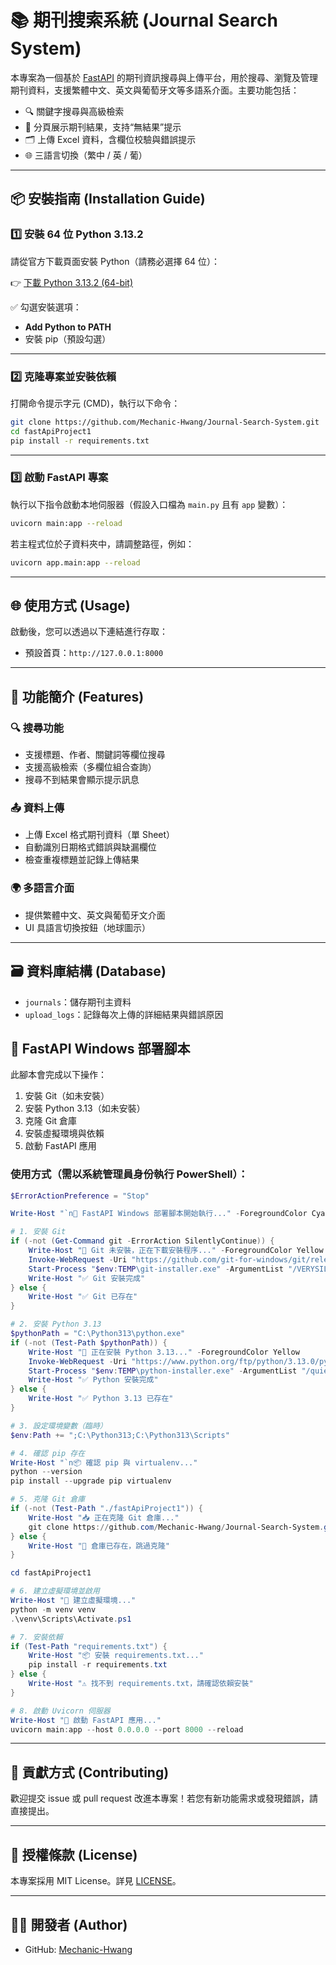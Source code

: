 # 📚 期刊搜索系統 (Journal Search System)

本專案為一個基於 [FastAPI](https://fastapi.tiangolo.com/) 的期刊資訊搜尋與上傳平台，用於搜尋、瀏覽及管理期刊資料，支援繁體中文、英文與葡萄牙文等多語系介面。主要功能包括：

- 🔍 關鍵字搜尋與高級檢索
- 📄 分頁展示期刊結果，支持“無結果”提示
- 🗂 上傳 Excel 資料，含欄位校驗與錯誤提示
- 🌐 三語言切換（繁中 / 英 / 葡）

---

## 📦 安裝指南 (Installation Guide)

### 1️⃣ 安裝 64 位 Python 3.13.2

請從官方下載頁面安裝 Python（請務必選擇 64 位）：

👉 [下載 Python 3.13.2 (64-bit)](https://www.python.org/ftp/python/3.13.2/python-3.13.2-amd64.exe)

✅ 勾選安裝選項：
- **Add Python to PATH**
- 安裝 pip（預設勾選）

---

### 2️⃣ 克隆專案並安裝依賴

打開命令提示字元 (CMD)，執行以下命令：

```bash
git clone https://github.com/Mechanic-Hwang/Journal-Search-System.git
cd fastApiProject1
pip install -r requirements.txt
```

---

### 3️⃣ 啟動 FastAPI 專案

執行以下指令啟動本地伺服器（假設入口檔為 `main.py` 且有 `app` 變數）：

```bash
uvicorn main:app --reload
```

若主程式位於子資料夾中，請調整路徑，例如：

```bash
uvicorn app.main:app --reload
```

---

## 🌐 使用方式 (Usage)

啟動後，您可以透過以下連結進行存取：

- 預設首頁：`http://127.0.0.1:8000`
---

## 📁 功能簡介 (Features)

### 🔍 搜尋功能

- 支援標題、作者、關鍵詞等欄位搜尋
- 支援高級檢索（多欄位組合查詢）
- 搜尋不到結果會顯示提示訊息

### 📤 資料上傳

- 上傳 Excel 格式期刊資料（單 Sheet）
- 自動識別日期格式錯誤與缺漏欄位
- 檢查重複標題並記錄上傳結果

### 🌍 多語言介面

- 提供繁體中文、英文與葡萄牙文介面
- UI 具語言切換按鈕（地球圖示）

---

## 🗃 資料庫結構 (Database)

- `journals`：儲存期刊主資料
- `upload_logs`：記錄每次上傳的詳細結果與錯誤原因

## 🚀 FastAPI Windows 部署腳本

此腳本會完成以下操作：
1. 安裝 Git（如未安裝）
2. 安裝 Python 3.13（如未安裝）
3. 克隆 Git 倉庫
4. 安裝虛擬環境與依賴
5. 啟動 FastAPI 應用

### 使用方式（需以系統管理員身份執行 PowerShell）：

```powershell
$ErrorActionPreference = "Stop"

Write-Host "`n🚀 FastAPI Windows 部署腳本開始執行..." -ForegroundColor Cyan

# 1. 安裝 Git
if (-not (Get-Command git -ErrorAction SilentlyContinue)) {
    Write-Host "🔧 Git 未安裝，正在下載安裝程序..." -ForegroundColor Yellow
    Invoke-WebRequest -Uri "https://github.com/git-for-windows/git/releases/download/v2.44.0.windows.1/Git-2.44.0-64-bit.exe" -OutFile "$env:TEMP\git-installer.exe"
    Start-Process "$env:TEMP\git-installer.exe" -ArgumentList "/VERYSILENT" -Wait
    Write-Host "✅ Git 安裝完成"
} else {
    Write-Host "✅ Git 已存在"
}

# 2. 安裝 Python 3.13
$pythonPath = "C:\Python313\python.exe"
if (-not (Test-Path $pythonPath)) {
    Write-Host "🐍 正在安裝 Python 3.13..." -ForegroundColor Yellow
    Invoke-WebRequest -Uri "https://www.python.org/ftp/python/3.13.0/python-3.13.0-amd64.exe" -OutFile "$env:TEMP\python-installer.exe"
    Start-Process "$env:TEMP\python-installer.exe" -ArgumentList "/quiet InstallAllUsers=1 PrependPath=1 TargetDir=`"C:\Python313`"" -Wait
    Write-Host "✅ Python 安裝完成"
} else {
    Write-Host "✅ Python 3.13 已存在"
}

# 3. 設定環境變數（臨時）
$env:Path += ";C:\Python313;C:\Python313\Scripts"

# 4. 確認 pip 存在
Write-Host "`n📦 確認 pip 與 virtualenv..."
python --version
pip install --upgrade pip virtualenv

# 5. 克隆 Git 倉庫
if (-not (Test-Path "./fastApiProject1")) {
    Write-Host "📥 正在克隆 Git 倉庫..."
    git clone https://github.com/Mechanic-Hwang/Journal-Search-System.git
} else {
    Write-Host "📁 倉庫已存在，跳過克隆"
}

cd fastApiProject1

# 6. 建立虛擬環境並啟用
Write-Host "🐍 建立虛擬環境..."
python -m venv venv
.\venv\Scripts\Activate.ps1

# 7. 安裝依賴
if (Test-Path "requirements.txt") {
    Write-Host "📦 安裝 requirements.txt..."
    pip install -r requirements.txt
} else {
    Write-Host "⚠️ 找不到 requirements.txt，請確認依賴安裝"
}

# 8. 啟動 Uvicorn 伺服器
Write-Host "🚀 啟動 FastAPI 應用..."
uvicorn main:app --host 0.0.0.0 --port 8000 --reload

```


---

## 🤝 貢獻方式 (Contributing)

歡迎提交 issue 或 pull request 改進本專案！若您有新功能需求或發現錯誤，請直接提出。

---

## 📜 授權條款 (License)

本專案採用 MIT License。詳見 [LICENSE](./LICENSE)。

---

## 👨‍💻 開發者 (Author)

- GitHub: [Mechanic-Hwang](https://github.com/Mechanic-Hwang)

